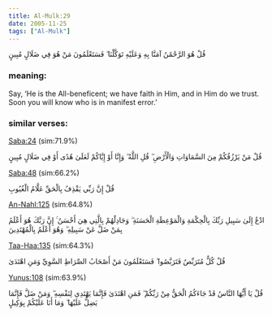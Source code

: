 ```yaml
---
title: Al-Mulk:29
date: 2005-11-25
tags: ["Al-Mulk"]
---
```

قُلْ هُوَ الرَّحْمَٰنُ آمَنَّا بِهِ وَعَلَيْهِ تَوَكَّلْنَا ۖ فَسَتَعْلَمُونَ مَنْ هُوَ فِي ضَلَالٍ مُبِينٍ
### meaning: 
Say, ‘He is the All-beneficent; we have faith in Him, and in Him do we trust. Soon you will know who is in manifest error.’
### similar verses: 

[Saba:24](/34/24) (sim:71.9%)

قُلْ مَنْ يَرْزُقُكُمْ مِنَ السَّمَاوَاتِ وَالْأَرْضِ ۖ قُلِ اللَّهُ ۖ وَإِنَّا أَوْ إِيَّاكُمْ لَعَلَىٰ هُدًى أَوْ فِي ضَلَالٍ مُبِينٍ

[Saba:48](/34/48) (sim:66.2%)

قُلْ إِنَّ رَبِّي يَقْذِفُ بِالْحَقِّ عَلَّامُ الْغُيُوبِ

[An-Nahl:125](/16/125) (sim:64.8%)

ادْعُ إِلَىٰ سَبِيلِ رَبِّكَ بِالْحِكْمَةِ وَالْمَوْعِظَةِ الْحَسَنَةِ ۖ وَجَادِلْهُمْ بِالَّتِي هِيَ أَحْسَنُ ۚ إِنَّ رَبَّكَ هُوَ أَعْلَمُ بِمَنْ ضَلَّ عَنْ سَبِيلِهِ ۖ وَهُوَ أَعْلَمُ بِالْمُهْتَدِينَ

[Taa-Haa:135](/20/135) (sim:64.3%)

قُلْ كُلٌّ مُتَرَبِّصٌ فَتَرَبَّصُوا ۖ فَسَتَعْلَمُونَ مَنْ أَصْحَابُ الصِّرَاطِ السَّوِيِّ وَمَنِ اهْتَدَىٰ

[Yunus:108](/10/108) (sim:63.9%)

قُلْ يَا أَيُّهَا النَّاسُ قَدْ جَاءَكُمُ الْحَقُّ مِنْ رَبِّكُمْ ۖ فَمَنِ اهْتَدَىٰ فَإِنَّمَا يَهْتَدِي لِنَفْسِهِ ۖ وَمَنْ ضَلَّ فَإِنَّمَا يَضِلُّ عَلَيْهَا ۖ وَمَا أَنَا عَلَيْكُمْ بِوَكِيلٍ

